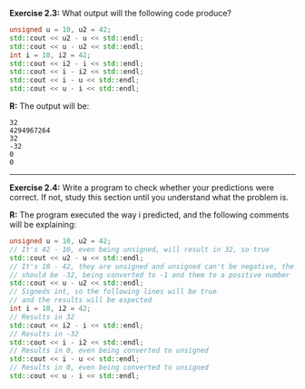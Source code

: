 
**Exercise 2.3:** What output will the following code produce?

```c++
unsigned u = 10, u2 = 42;
std::cout << u2 - u << std::endl;
std::cout << u - u2 << std::endl;
int i = 10, i2 = 42;
std::cout << i2 - i << std::endl;
std::cout << i - i2 << std::endl;
std::cout << i - u << std::endl;
std::cout << u - i << std::endl;
```

**R:** The output will be:

```
32
4294967264
32
-32
0
0
```

___

**Exercise 2.4:** Write a program to check whether your predictions were correct. If not,
study this section until you understand what the problem is.

**R:** The program executed the way i predicted, and the following comments will be explaining:

```c++
unsigned u = 10, u2 = 42;
// It's 42 - 10, even being unsigned, will result in 32, so true
std::cout << u2 - u << std::endl;
// It's 10 - 42, they are unsigned and unsigned can't be negative, the result 
// should be -32, being converted to -1 and them to a positive number
std::cout << u - u2 << std::endl;
// Signeds int, so the following lines will be true
// and the results will be espected
int i = 10, i2 = 42;
// Results in 32
std::cout << i2 - i << std::endl;
// Results in -32 
std::cout << i - i2 << std::endl;
// Results in 0, even being converted to unsigned
std::cout << i - u << std::endl;
// Results in 0, even being converted to unsigned
std::cout << u - i << std::endl;
```

